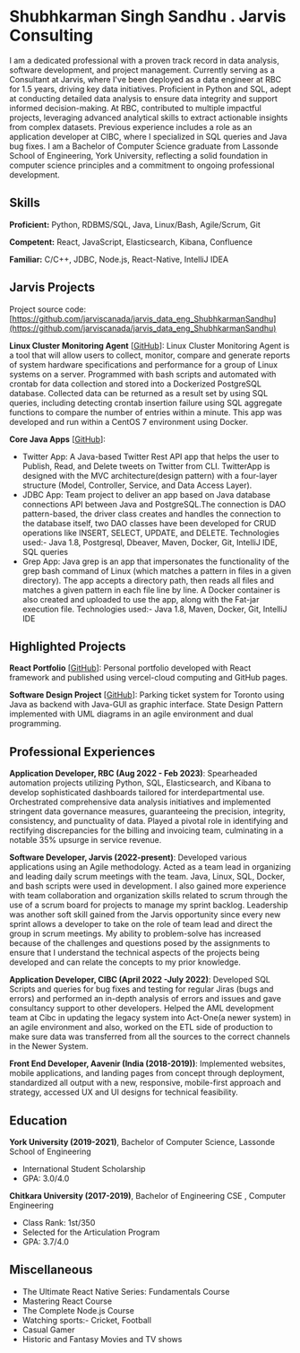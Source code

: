 # Shubhkarman Singh Sandhu . Jarvis Consulting

I am a dedicated professional with a proven track record in data analysis, software development, and project management. Currently serving as a Consultant at Jarvis, where I've been deployed as a data engineer at RBC for 1.5 years, driving key data initiatives. Proficient in Python and SQL, adept at conducting detailed data analysis to ensure data integrity and support informed decision-making. At RBC, contributed to multiple impactful projects, leveraging advanced analytical skills to extract actionable insights from complex datasets. Previous experience includes a role as an application developer at CIBC, where I specialized in SQL queries and Java bug fixes. I am a Bachelor of Computer Science graduate from Lassonde School of Engineering, York University, reflecting a solid foundation in computer science principles and a commitment to ongoing professional development.

## Skills

**Proficient:** Python, RDBMS/SQL, Java, Linux/Bash, Agile/Scrum, Git

**Competent:** React, JavaScript, Elasticsearch, Kibana, Confluence 

**Familiar:** C/C++, JDBC, Node.js, React-Native, IntelliJ IDEA

## Jarvis Projects

Project source code: [https://github.com/jarviscanada/jarvis_data_eng_ShubhkarmanSandhu](https://github.com/jarviscanada/jarvis_data_eng_ShubhkarmanSandhu)


**Linux Cluster Monitoring Agent** [[GitHub](https://github.com/jarviscanada/jarvis_data_eng_ShubhkarmanSandhu/tree/master/linux_sql)]: Linux Cluster Monitoring Agent is a tool that will allow users to collect, monitor, compare and generate reports of system hardware specifications and performance for a group of Linux systems on a server. Programmed with bash scripts and automated with crontab for data collection and stored into a Dockerized PostgreSQL database. Collected data can be returned as a result set by using SQL queries, including detecting crontab insertion failure using SQL aggregate functions to compare the number of entries within a minute. This app was developed and run within a CentOS 7 environment using Docker.

**Core Java Apps** [[GitHub](https://github.com/jarviscanada/jarvis_data_eng_ShubhkarmanSandhu/tree/master/core_java)]:
      
  - Twitter App: A Java-based Twitter Rest API app that helps the user to Publish, Read, and Delete tweets on Twitter from CLI. TwitterApp is designed with the MVC architecture(design pattern) with a four-layer structure (Model, Controller, Service, and Data Access Layer).
  - JDBC App: Team project to deliver an app based on Java database connections API between Java and PostgreSQL.The connection is DAO pattern-based, the driver class creates and handles the connection to the database itself, two DAO classes have been developed for CRUD operations like INSERT, SELECT, UPDATE, and DELETE. Technologies used:- Java 1.8, Postgresql, Dbeaver, Maven, Docker, Git, IntelliJ IDE, SQL queries
  - Grep App: Java grep is an app that impersonates the functionality of the grep bash command of Linux (which matches a pattern in files in a given directory). The app accepts a directory path, then reads all files and matches a given pattern in each file line by line. A Docker container is also created and uploaded to use the app, along with the Fat-jar execution file. Technologies used:- Java 1.8, Maven, Docker, Git, IntelliJ IDE


## Highlighted Projects
**React Portfolio** [[GitHub](https://github.com/LordSandhu/Portfolio)]: Personal portfolio developed with React framework and published using vercel-cloud computing and GitHub pages.

**Software Design Project** [[GitHub](https://github.com/LordSandhu/ParkingTicket-Project-Java)]: Parking ticket system for Toronto using Java as backend with Java-GUI as graphic interface. State Design Pattern implemented with UML diagrams in an agile environment and dual programming.


## Professional Experiences

**Application Developer, RBC (Aug 2022 - Feb 2023)**: Spearheaded automation projects utilizing Python, SQL, Elasticsearch, and Kibana to develop sophisticated dashboards tailored for interdepartmental use. Orchestrated comprehensive data analysis initiatives and implemented stringent data governance measures, guaranteeing the precision, integrity, consistency, and punctuality of data. Played a pivotal role in identifying and rectifying discrepancies for the billing and invoicing team, culminating in a notable 35% upsurge in service revenue.

**Software Developer, Jarvis (2022-present)**: Developed various applications using an Agile methodology. Acted as a team lead in organizing and leading daily scrum meetings with the team. Java, Linux, SQL, Docker, and bash scripts were used in development. I also gained more experience with team collaboration and organization skills related to scrum through the use of a scrum board for projects to manage my sprint backlog. Leadership was another soft skill gained from the Jarvis opportunity since every new sprint allows a developer to take on the role of team lead and direct the group in scrum meetings. My ability to problem-solve has increased because of the challenges and questions posed by the assignments to ensure that I understand the technical aspects of the projects being developed and can relate the concepts to my prior knowledge.

**Application Developer, CIBC (April 2022 -July 2022)**: Developed SQL Scripts and queries for bug fixes and testing for regular Jiras (bugs and errors) and performed an in-depth analysis of errors and issues and gave consultancy support to other developers. Helped the AML development team at Cibc in updating the legacy system into Act-One(a newer system) in an agile environment and also, worked on the ETL side of production to make sure data was transferred from all the sources to the correct channels in the Newer System.

**Front End Developer, Aavenir (India (2018-2019))**: Implemented websites, mobile applications, and landing pages from concept through deployment, standardized all output with a new, responsive, mobile-first approach and strategy, accessed UX and UI designs for technical feasibility. 


## Education
**York University (2019-2021)**, Bachelor of Computer Science, Lassonde School of Engineering
- International Student Scholarship
- GPA: 3.0/4.0

**Chitkara University  (2017-2019)**, Bachelor of Engineering CSE , Computer Engineering
- Class Rank: 1st/350
- Selected for the Articulation Program
- GPA: 3.7/4.0


## Miscellaneous
- The Ultimate React Native Series: Fundamentals Course
- Mastering React Course
- The Complete Node.js Course
- Watching sports:- Cricket, Football
- Casual Gamer
- Historic and Fantasy Movies and TV shows
